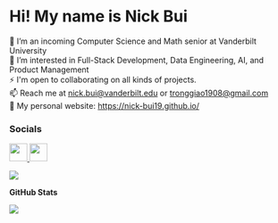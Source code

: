 Hi! My name is Nick Bui
====================================================================================================================================

🌱 I’m an incoming Computer Science and Math senior at Vanderbilt University<br/>
👀 I’m interested in Full-Stack Development, Data Engineering, AI, and Product Management<br/>
⚡ I'm open to collaborating on all kinds of projects.<br/>
📫 Reach me at nick.bui@vanderbilt.edu or tronggiao1908@gmail.com <br/>
💬 My personal website: https://nick-bui19.github.io/

### Socials

<p align="left"> <a href="https://www.github.com/nick-bui19" target="_blank" rel="noreferrer"> <picture> <source media="(prefers-color-scheme: dark)" srcset="https://raw.githubusercontent.com/danielcranney/readme-generator/main/public/icons/socials/github-dark.svg" /> <source media="(prefers-color-scheme: light)" srcset="https://raw.githubusercontent.com/danielcranney/readme-generator/main/public/icons/socials/github.svg" /> <img src="https://raw.githubusercontent.com/danielcranney/readme-generator/main/public/icons/socials/github.svg" width="32" height="32" /> </picture> </a> <a href="https://www.linkedin.com/in/nick-bui19/" target="_blank" rel="noreferrer"> <picture> <source media="(prefers-color-scheme: dark)" srcset="https://raw.githubusercontent.com/danielcranney/readme-generator/main/public/icons/socials/linkedin-dark.svg" /> <source media="(prefers-color-scheme: light)" srcset="https://raw.githubusercontent.com/danielcranney/readme-generator/main/public/icons/socials/linkedin.svg" /> <img src="https://raw.githubusercontent.com/danielcranney/readme-generator/main/public/icons/socials/linkedin.svg" width="32" height="32" /> </picture> </a></p>

![](https://komarev.com/ghpvc/?username=your-github-nick-bui19)


<b>GitHub Stats</b>


<a href="http://www.github.com/nick-bui19"><img src="https://github-readme-streak-stats.herokuapp.com/?user=nick-bui19&stroke=ffffff&background=1c1917&ring=0891b2&fire=0891b2&currStreakNum=ffffff&currStreakLabel=0891b2&sideNums=ffffff&sideLabels=ffffff&dates=ffffff&hide_border=true" /></a>
